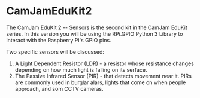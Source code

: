 # CamJamEduKit2
The CamJam EduKit 2 -- Sensors is the second kit in the CamJam EduKit series.  In this version you will be using the RPi.GPIO Python 3 Library to interact with the Raspberry Pi's GPIO pins.

Two specific sensors will be discussed:

1.  A Light Dependent Resistor (LDR) - a resistor whose resistance changes depending on how much light is falling on its serface.
2.  The Passive Infrared Sensor (PIR) - that detects movement near it.  PIRs are commonly used in burglar alars, lights that come on when people approach, and som CCTV cameras.  
